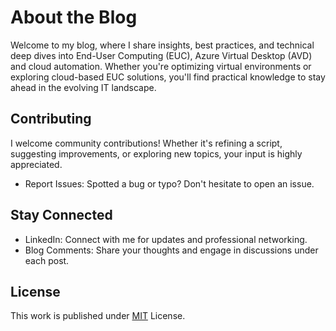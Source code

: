 # About the Blog

Welcome to my blog, where I share insights, best practices, and technical deep dives into End-User Computing (EUC), Azure Virtual Desktop (AVD) and cloud automation. Whether you're optimizing virtual environments or exploring cloud-based EUC solutions, you'll find practical knowledge to stay ahead in the evolving IT landscape. 

## Contributing

I welcome community contributions! Whether it's refining a script, suggesting improvements, or exploring new topics, your input is highly appreciated.

- Report Issues: Spotted a bug or typo? Don't hesitate to open an issue.

## Stay Connected

- LinkedIn: Connect with me for updates and professional networking.
- Blog Comments: Share your thoughts and engage in discussions under each post.

## License

This work is published under [MIT][mit] License.

[gem]: https://rubygems.org/gems/jekyll-theme-chirpy
[chirpy]: https://github.com/cotes2020/jekyll-theme-chirpy/
[CD]: https://en.wikipedia.org/wiki/Continuous_deployment
[mit]: https://github.com/cotes2020/chirpy-starter/blob/master/LICENSE
